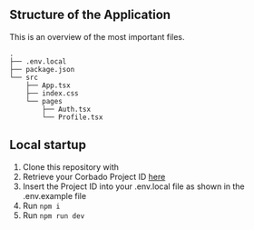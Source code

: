 
## Structure of the Application

This is an overview of the most important files.

```
.
├── .env.local
├── package.json
└── src
    ├── App.tsx
    ├── index.css
    └── pages
        ├── Auth.tsx
        └── Profile.tsx
```

## Local startup

1. Clone this repository with 
2. Retrieve your Corbado Project ID [here](https://app.corbado.com)
3. Insert the Project ID into your .env.local file as shown in the .env.example file
4. Run `npm i`
5. Run `npm run dev`
